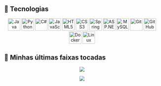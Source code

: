 
## 🧠 Tecnologias
<div align="center">

<!-- Linguagens de programação -->
<img src="https://cdn.jsdelivr.net/gh/devicons/devicon/icons/java/java-original.svg" title="Java" width="40" />
<img src="https://cdn.jsdelivr.net/gh/devicons/devicon/icons/python/python-original.svg" title="Python" width="40" />
<img src="https://cdn.jsdelivr.net/gh/devicons/devicon/icons/csharp/csharp-original.svg" title="C#" width="40" />
<img src="https://cdn.jsdelivr.net/gh/devicons/devicon/icons/javascript/javascript-original.svg" title="JavaScript" width="40" />

<!-- Front-end -->
<img src="https://cdn.jsdelivr.net/gh/devicons/devicon/icons/html5/html5-original.svg" title="HTML5" width="40" />
<img src="https://cdn.jsdelivr.net/gh/devicons/devicon/icons/css3/css3-original.svg" title="CSS3" width="40" />

<!-- Back-end / frameworks -->
<img src="https://cdn.jsdelivr.net/gh/devicons/devicon/icons/spring/spring-original.svg" title="Spring Boot" width="40" />
<img src="https://cdn.jsdelivr.net/gh/devicons/devicon/icons/dot-net/dot-net-original.svg" title="ASP.NET" width="40" />

<!-- Banco de dados -->
<img src="https://cdn.jsdelivr.net/gh/devicons/devicon/icons/mysql/mysql-original.svg" title="MySQL" width="40" />

<!-- DevOps / ferramentas -->
<img src="https://cdn.jsdelivr.net/gh/devicons/devicon/icons/git/git-original.svg" title="Git" width="40" />
<img src="https://cdn.jsdelivr.net/gh/devicons/devicon/icons/github/github-original.svg" title="GitHub" width="40" />
<img src="https://cdn.jsdelivr.net/gh/devicons/devicon/icons/docker/docker-original.svg" title="Docker" width="40" />
<img src="https://cdn.jsdelivr.net/gh/devicons/devicon/icons/linux/linux-original.svg" title="Linux" width="40" />

</div>


## 🔁 Minhas últimas faixas tocadas

<p align="center">
  <img src="https://spotify-recently-played-readme.vercel.app/api?user=zflz2l109x3a9xgk33tz47upj&count=3&width=600" />
</p>

<p align="center">
  <img src="https://github-readme-stats.vercel.app/api/top-langs/?username=carlosvt777&hide=html&layout=compact&theme=default" />
</p>

